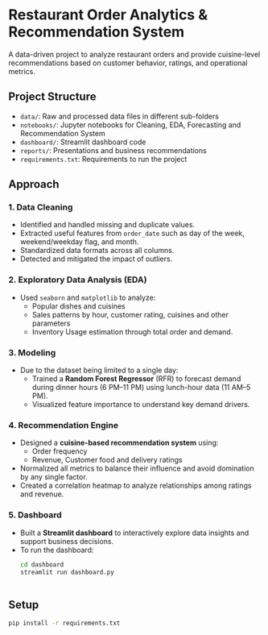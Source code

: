   # Restaurant Order Analytics & Recommendation System
  
  A data-driven project to analyze restaurant orders and provide cuisine-level recommendations based on customer behavior, ratings, and operational metrics.
  
  ## Project Structure
  
  - `data/`: Raw and processed data files in different sub-folders
  - `notebooks/`: Jupyter notebooks for Cleaning, EDA, Forecasting and Recommendation System
  - `dashboard/`: Streamlit dashboard code
  - `reports/`: Presentations and business recommendations
  - `requirements.txt`: Requirements to run the project 
  
  ## Approach
  
  ### 1. Data Cleaning
  - Identified and handled missing and duplicate values.
  - Extracted useful features from `order_date` such as day of the week, weekend/weekday flag, and month.
  - Standardized data formats across all columns.
  - Detected and mitigated the impact of outliers.
  
  ### 2. Exploratory Data Analysis (EDA)
  - Used `seaborn` and `matplotlib` to analyze:
    - Popular dishes and cuisines
    - Sales patterns by hour, customer rating, cuisines and other parameters
    - Inventory Usage estimation through total order and demand.
  
  ### 3. Modeling
  - Due to the dataset being limited to a single day:
    - Trained a **Random Forest Regressor** (RFR) to forecast demand during dinner hours (6 PM–11 PM) using lunch-hour data (11 AM–5 PM).
    - Visualized feature importance to understand key demand drivers.
  
  ### 4. Recommendation Engine
  - Designed a **cuisine-based recommendation system** using:
    - Order frequency
    - Revenue, Customer food and delivery ratings
  - Normalized all metrics to balance their influence and avoid domination by any single factor.
  - Created a correlation heatmap to analyze relationships among ratings and revenue.
  
  ### 5. Dashboard
  - Built a **Streamlit dashboard** to interactively explore data insights and support business decisions.
  - To run the dashboard:
    ```bash
    cd dashboard
    streamlit run dashboard.py
  
  ## Setup
  ```bash
  pip install -r requirements.txt
